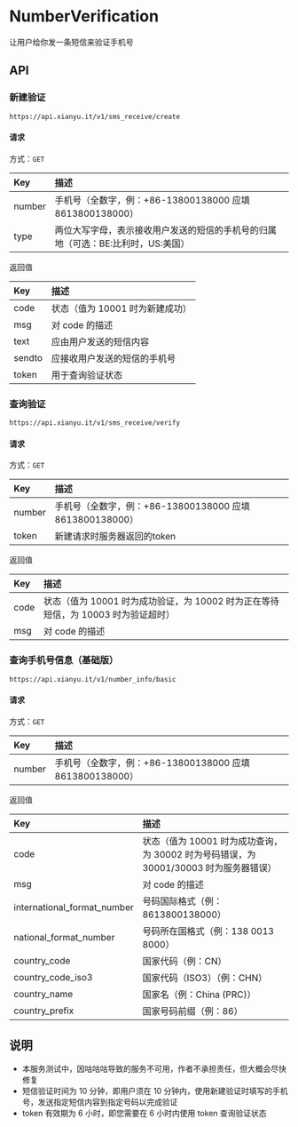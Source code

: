 # NumberVerification
让用户给你发一条短信来验证手机号

## API

### 新建验证  
`https://api.xianyu.it/v1/sms_receive/create`  
#### 请求
方式：`GET`  

|  Key   | 描述                                                  |
|  :---  | :---                                                 |
| number | 手机号（全数字，例：+86-13800138000 应填 8613800138000） |
|  type  | 两位大写字母，表示接收用户发送的短信的手机号的归属地（可选：BE:比利时，US:美国）      |

返回值

| Key   | 描述 |
| :---  | :--- |
| code  | 状态（值为 10001 时为新建成功） |
| msg   | 对 code 的描述 |
| text  | 应由用户发送的短信内容 |
| sendto | 应接收用户发送的短信的手机号 |
| token | 用于查询验证状态 |

### 查询验证
`https://api.xianyu.it/v1/sms_receive/verify`  
#### 请求  
方式：`GET`  

|  Key   | 描述                                                  |
|  :---  | :---                                                 |
| number | 手机号（全数字，例：+86-13800138000 应填 8613800138000） |
|  token  | 新建请求时服务器返回的token |

返回值

| Key   | 描述 |
| :---  | :--- |
| code  | 状态（值为 10001 时为成功验证，为 10002 时为正在等待短信，为 10003 时为验证超时） |
| msg   | 对 code 的描述 |

### 查询手机号信息（基础版）
`https://api.xianyu.it/v1/number_info/basic`  
#### 请求  
方式：`GET`  

|  Key   | 描述                                                  |
|  :---  | :---                                                 |
| number | 手机号（全数字，例：+86-13800138000 应填 8613800138000） |

返回值

| Key   | 描述 |
| :---  | :--- |
| code  | 状态（值为 10001 时为成功查询，为 30002 时为号码错误，为 30001/30003 时为服务器错误） |
| msg   | 对 code 的描述 |
| international_format_number | 号码国际格式（例：8613800138000） |
| national_format_number | 号码所在国格式（例：138 0013 8000） |
| country_code | 国家代码（例：CN） |
| country_code_iso3 | 国家代码（ISO3）（例：CHN） |
| country_name | 国家名（例：China (PRC)） |
| country_prefix | 国家号码前缀（例：86） |

## 说明
* 本服务测试中，因咕咕咕导致的服务不可用，作者不承担责任，但大概会尽快修复
* 短信验证时间为 10 分钟，即用户须在 10 分钟内，使用新建验证时填写的手机号，发送指定短信内容到指定号码以完成验证
* token 有效期为 6 小时，即您需要在 6 小时内使用 token 查询验证状态
